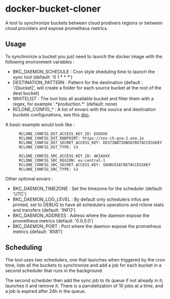 # docker-bucket-cloner

A tool to synchronize buckets between cloud prodivers regions or between cloud providers and expose prometheus metrics.


## Usage

To synchronize a bucket you just need to launch the docker image with the following environment variables :

* BKC_DAEMON_SCHEDULE : Cron style sheduling time to launch the sync tool (default: '0 1 * * *')
* DESTINATION_PATTERN : Pattern for the destination (default : '/[bucket]', will create a folder for each source bucket at the root of the dest bucket)
* WHITELIST : The tool lists all available bucket and filter them with a regex, for example '.\*production.\*' (default: none)
* RCLONE_CONFIG_* : A list of envars with the source and destination buckets configurations, see this [doc](https://rclone.org/docs/#environment-variables).

A basic example would look like :
````
      RCLONE_CONFIG_DST_ACCESS_KEY_ID: EXOXXX
      RCLONE_CONFIG_DST_ENDPOINT: https://sos-ch-gva-2.exo.io
      RCLONE_CONFIG_DST_SECRET_ACCESS_KEY: DESTINATIONSECRETACCESSKEY
      RCLONE_CONFIG_DST_TYPE: s3

      RCLONE_CONFIG_SRC_ACCESS_KEY_ID: AKIAXXX
      RCLONE_CONFIG_SRC_REGION: eu-central-1
      RCLONE_CONFIG_SRC_SECRET_ACCESS_KEY: SOURCESECRETACCESSKEY
      RCLONE_CONFIG_SRC_TYPE: s3
````

Other optional envars :

* BKC_DAEMON_TIMEZONE : Set the timezone for the scheduler (default: 'UTC')
* BKC_DAEMON_LOG_LEVEL : By default only schedulers infos are printed, set to DEBUG to have all schedulers operations and rclone stats and transfers (default: 'INFO')
* BKC_DAEMON_ADDRESS : Adress where the daemon expose the prometheus metrics (default: '0.0.0.0')
* BKC_DAEMON_PORT : Port where the daemon expose the prometheus metrics (default: '8581')

## Scheduling

The tool uses two schedulers, one that launches when triggered by the cron time, lists all the buckets to synchronize and add a job for each bucket in a second scheduler that runs in the background.

The second scheduler then add the sync job to its queue if not already in it, launches it and remove it. There is a parralelization of 10 jobs at a time, and a job is expired after 24h in the queue.
